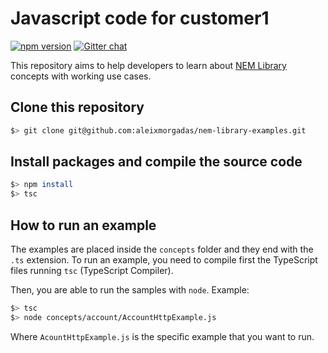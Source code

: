 # Javascript code for customer1

[![npm version](https://badge.fury.io/js/nem-library.svg)](https://badge.fury.io/js/nem-library)
[![Gitter chat](https://badges.gitter.im/nem-library-ts/Lobby.svg)](https://gitter.im/nem-library-ts/)

This repository aims to help developers to learn about [NEM Library][nem-library] concepts with
working use cases.

## Clone this repository

```sh
$> git clone git@github.com:aleixmorgadas/nem-library-examples.git
```

## Install packages and compile the source code

```sh
$> npm install
$> tsc
```

## How to run an example

The examples are placed inside the `concepts` folder and they end with the `.ts` extension.
To run an example, you need to compile first the TypeScript files running `tsc` (TypeScript Compiler).

Then, you are able to run the samples with `node`. Example:

```sh
$> tsc
$> node concepts/account/AccountHttpExample.js
```

Where `AcountHttpExample.js` is the specific example that you want to run.

[nem-library]: https://aleixmorgadas.github.io/nem-library-docs/